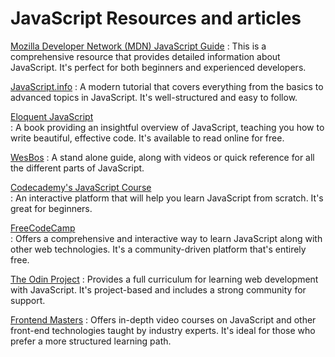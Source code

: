 # JavaScript Resources and articles
[Mozilla Developer Network (MDN) JavaScript Guide](https://developer.mozilla.org/en-US/docs/Web/JavaScript/Guide)
: This is a comprehensive resource that provides detailed information about JavaScript. It's perfect for both beginners and experienced developers.


[JavaScript.info](https://javascript.info/)
: A modern tutorial that covers everything from the basics to advanced topics in JavaScript. It's well-structured and easy to follow.


[Eloquent JavaScript](https://eloquentjavascript.net/)  
: A book providing an insightful overview of JavaScript, teaching you how to write beautiful, effective code. It's available to read online for free.


[WesBos](https://wesbos.com/javascript/)
: A stand alone guide, along with videos or quick reference for all the different parts of JavaScript.


[Codecademy's JavaScript Course](https://www.codecademy.com/learn/introduction-to-javascript)  
: An interactive platform that will help you learn JavaScript from scratch. It's great for beginners.


[FreeCodeCamp](https://www.freecodecamp.org/)  
: Offers a comprehensive and interactive way to learn JavaScript along with other web technologies. It's a community-driven platform that's entirely free.


[The Odin Project](https://www.theodinproject.com/paths/full-stack-javascript/courses/javascript) 
: Provides a full curriculum for learning web development with JavaScript. It's project-based and includes a strong community for support.


[Frontend Masters](https://frontendmasters.com/)
: Offers in-depth video courses on JavaScript and other front-end technologies taught by industry experts. It's ideal for those who prefer a more structured learning path.
